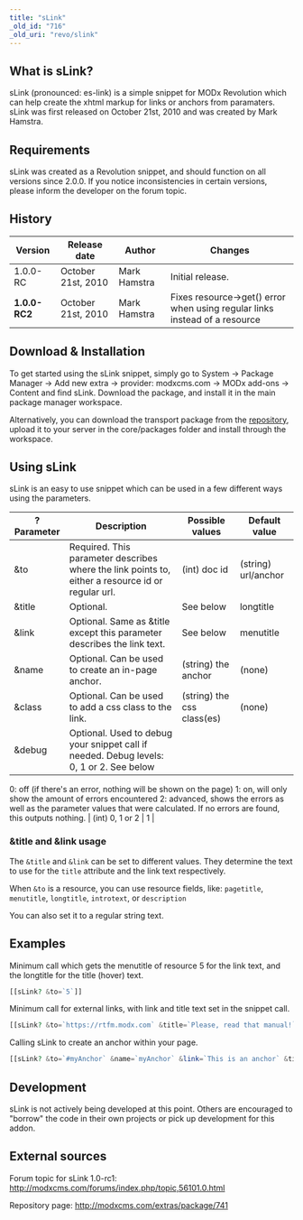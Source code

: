 ```yaml
---
title: "sLink"
_old_id: "716"
_old_uri: "revo/slink"
---
```


## What is sLink?

sLink (pronounced: es-link) is a simple snippet for MODx Revolution which can help create the xhtml markup for links or anchors from paramaters. sLink was first released on October 21st, 2010 and was created by Mark Hamstra.

## Requirements

sLink was created as a Revolution snippet, and should function on all versions since 2.0.0. If you notice inconsistencies in certain versions, please inform the developer on the forum topic.

## History

| Version       | Release date       | Author       | Changes                                                                    |
| ------------- | ------------------ | ------------ | -------------------------------------------------------------------------- |
| 1.0.0-RC      | October 21st, 2010 | Mark Hamstra | Initial release.                                                           |
| **1.0.0-RC2** | October 21st, 2010 | Mark Hamstra | Fixes resource->get() error when using regular links instead of a resource |

## Download & Installation

To get started using the sLink snippet, simply go to System -> Package Manager -> Add new extra -> provider: modxcms.com -> MODx add-ons -> Content and find sLink. Download the package, and install it in the main package manager workspace.

Alternatively, you can download the transport package from the [repository](http://modxcms.com/extras/package/741), upload it to your server in the core/packages folder and install through the workspace.

## Using sLink

sLink is an easy to use snippet which can be used in a few different ways using the parameters.

| ?Parameter | Description                                                                                       | Possible values            | Default value       |
| ---------- | ------------------------------------------------------------------------------------------------- | -------------------------- | ------------------- |
| &to        | Required. This parameter describes where the link points to, either a resource id or regular url. | (int) doc id               | (string) url/anchor |  |
| &title     | Optional.                                                                                         | See below                  | longtitle           |
| &link      | Optional. Same as &title except this parameter describes the link text.                           | See below                  | menutitle           |
| &name      | Optional. Can be used to create an in-page anchor.                                                | (string) the anchor        | (none)              |
| &class     | Optional. Can be used to add a css class to the link.                                             | (string) the css class(es) | (none)              |
| &debug     | Optional. Used to debug your snippet call if needed. Debug levels: 0, 1 or 2. See below           |
0: off (if there's an error, nothing will be shown on the page)
1: on, will only show the amount of errors encountered
2: advanced, shows the errors as well as the parameter values that were calculated. If no errors are found, this outputs nothing. | (int) 0, 1 or 2 | 1 |

### &title and &link usage

The `&title` and `&link` can be set to different values. They determine the text to use for the `title` attribute and the link text respectively.

When `&to` is a resource, you can use resource fields, like: `pagetitle`, `menutitle`, `longtitle`, `introtext`, or `description`

You can also set it to a regular string text.

## Examples

Minimum call which gets the menutitle of resource 5 for the link text, and the longtitle for the title (hover) text.

``` php
[[sLink? &to=`5`]]
```

Minimum call for external links, with link and title text set in the snippet call.

``` php
[[sLink? &to=`https://rtfm.modx.com` &title=`Please, read that manual!` &link=`RTFM`]]
```

Calling sLink to create an anchor within your page.

``` php
[[sLink? &to=`#myAnchor` &name=`myAnchor` &link=`This is an anchor` &title=`Clicking me focuses your screen`]]
```

## Development

sLink is not actively being developed at this point. Others are encouraged to "borrow" the code in their own projects or pick up development for this addon.

## External sources

Forum topic for sLink 1.0-rc1: <http://modxcms.com/forums/index.php/topic,56101.0.html>

Repository page: <http://modxcms.com/extras/package/741>
